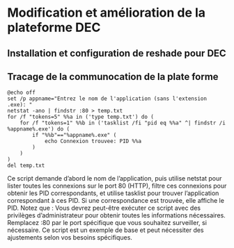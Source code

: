 # Modification et amélioration de la plateforme DEC

## Installation et configuration de reshade pour DEC

## Tracage de la communocation de la plate forme

```
@echo off
set /p appname="Entrez le nom de l'application (sans l'extension .exe): "
netstat -ano | findstr :80 > temp.txt
for /f "tokens=5" %%a in ('type temp.txt') do (
    for /f "tokens=1" %%b in ('tasklist /fi "pid eq %%a" ^| findstr /i %appname%.exe') do (
        if "%%b"=="%appname%.exe" (
            echo Connexion trouvee: PID %%a
        )
    )
)
del temp.txt
```

Ce script demande d’abord le nom de l’application, puis utilise netstat pour lister toutes les connexions sur le port 80 (HTTP), filtre ces connexions pour obtenir les PID correspondants, et utilise tasklist pour trouver l’application correspondant à ces PID. Si une correspondance est trouvée, elle affiche le PID.
Notez que :
Vous devrez peut-être exécuter ce script avec des privilèges d’administrateur pour obtenir toutes les informations nécessaires.
Remplacez :80 par le port spécifique que vous souhaitez surveiller, si nécessaire.
Ce script est un exemple de base et peut nécessiter des ajustements selon vos besoins spécifiques.

